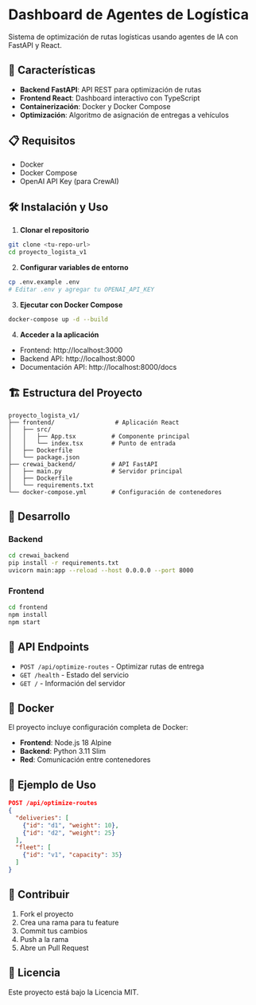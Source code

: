 # Dashboard de Agentes de Logística

Sistema de optimización de rutas logísticas usando agentes de IA con FastAPI y React.

## 🚀 Características

- **Backend FastAPI**: API REST para optimización de rutas
- **Frontend React**: Dashboard interactivo con TypeScript
- **Containerización**: Docker y Docker Compose
- **Optimización**: Algoritmo de asignación de entregas a vehículos

## 📋 Requisitos

- Docker
- Docker Compose
- OpenAI API Key (para CrewAI)

## 🛠️ Instalación y Uso

1. **Clonar el repositorio**
```bash
git clone <tu-repo-url>
cd proyecto_logista_v1
```

2. **Configurar variables de entorno**
```bash
cp .env.example .env
# Editar .env y agregar tu OPENAI_API_KEY
```

3. **Ejecutar con Docker Compose**
```bash
docker-compose up -d --build
```

4. **Acceder a la aplicación**
- Frontend: http://localhost:3000
- Backend API: http://localhost:8000
- Documentación API: http://localhost:8000/docs

## 🏗️ Estructura del Proyecto

```
proyecto_logista_v1/
├── frontend/                 # Aplicación React
│   ├── src/
│   │   ├── App.tsx          # Componente principal
│   │   └── index.tsx        # Punto de entrada
│   ├── Dockerfile
│   └── package.json
├── crewai_backend/          # API FastAPI
│   ├── main.py              # Servidor principal
│   ├── Dockerfile
│   └── requirements.txt
└── docker-compose.yml       # Configuración de contenedores
```

## 🔧 Desarrollo

### Backend
```bash
cd crewai_backend
pip install -r requirements.txt
uvicorn main:app --reload --host 0.0.0.0 --port 8000
```

### Frontend
```bash
cd frontend
npm install
npm start
```

## 📡 API Endpoints

- `POST /api/optimize-routes` - Optimizar rutas de entrega
- `GET /health` - Estado del servicio
- `GET /` - Información del servidor

## 🐳 Docker

El proyecto incluye configuración completa de Docker:
- **Frontend**: Node.js 18 Alpine
- **Backend**: Python 3.11 Slim
- **Red**: Comunicación entre contenedores

## 📝 Ejemplo de Uso

```json
POST /api/optimize-routes
{
  "deliveries": [
    {"id": "d1", "weight": 10},
    {"id": "d2", "weight": 25}
  ],
  "fleet": [
    {"id": "v1", "capacity": 35}
  ]
}
```

## 🤝 Contribuir

1. Fork el proyecto
2. Crea una rama para tu feature
3. Commit tus cambios
4. Push a la rama
5. Abre un Pull Request

## 📄 Licencia

Este proyecto está bajo la Licencia MIT.